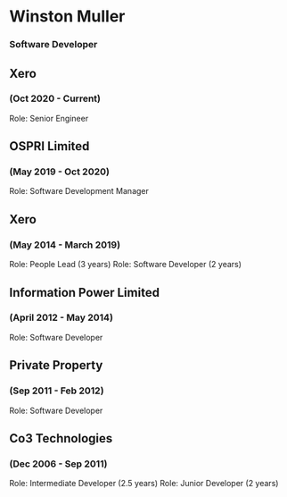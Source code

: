 # Winston Muller

### Software Developer

## Xero 
### (Oct 2020 - Current)

Role: Senior Engineer

## OSPRI Limited 
### (May 2019 - Oct 2020)

Role: Software Development Manager

## Xero 
### (May 2014 - March 2019)

Role: People Lead (3 years)
Role: Software Developer (2 years)

## Information Power Limited 
### (April 2012 - May 2014)

Role: Software Developer

## Private Property
### (Sep 2011 - Feb 2012)

Role: Software Developer

## Co3 Technologies
### (Dec 2006 - Sep 2011)

Role: Intermediate Developer (2.5 years)
Role: Junior Developer (2 years)